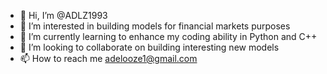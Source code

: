 - 👋 Hi, I’m @ADLZ1993
- 👀 I’m interested in building models for financial markets purposes
- 🌱 I’m currently learning to enhance my coding ability in Python and C++
- 💞️ I’m looking to collaborate on building interesting new models
- 📫 How to reach me adelooze1@gmail.com

<!---
ADLZ1993 is a ✨ special ✨ repository because its `README.md` (this file) appears on your GitHub profile.
You can click the Preview link to take a look at your changes.
--->
